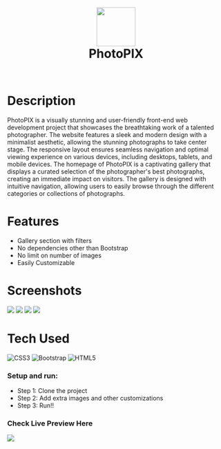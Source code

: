 <div align="center">
      <h1> <img src="https://github.com/Akarsh3053/test/blob/87785773b0076265bf970d3cc471b4b0b6a7af26/logo.png" width="90px"><br/>PhotoPIX</h1>
     </div>
<p align="center"> <a href="https://www.onlyakarsh.com/" target="_blank"><img alt="" src="https://img.shields.io/badge/Website-EA4C89?style=normal&logo=dribbble&logoColor=white" style="vertical-align:center" /></a> <a href="https://twitter.com/only_akarsh" target="_blank"><img alt="" src="https://img.shields.io/badge/Twitter-1DA1F2?style=normal&logo=twitter&logoColor=white" style="vertical-align:center" /></a> <a href="https://www.instagram.com/mayank__arc/" target="_blank"><img alt="" src="https://img.shields.io/badge/Instagram-E4405F?style=normal&logo=instagram&logoColor=white" style="vertical-align:center" /></a> <a href="https://www.linkedin.com/in/akarsh3053/}" target="_blank"><img alt="" src="https://img.shields.io/badge/LinkedIn-0077B5?style=normal&logo=linkedin&logoColor=white" style="vertical-align:center" /></a> </p>

# Description
PhotoPIX is a visually stunning and user-friendly front-end web development project that showcases the breathtaking work of a talented photographer. The website features a sleek and modern design with a minimalist aesthetic, allowing the stunning photographs to take center stage. The responsive layout ensures seamless navigation and optimal viewing experience on various devices, including desktops, tablets, and mobile devices.  The homepage of PhotoPIX is a captivating gallery that displays a curated selection of the photographer's best photographs, creating an immediate impact on visitors. The gallery is designed with intuitive navigation, allowing users to easily browse through the different categories or collections of photographs.

# Features
- Gallery section with filters
- No dependencies other than Bootstrap
- No limit on number of images
- Easily Customizable

# Screenshots
 <img src="https://github.com/Akarsh3053/test/blob/main/screenshots/Home.png"> <img src="https://github.com/Akarsh3053/test/blob/main/screenshots/About.png"> <img src="https://github.com/Akarsh3053/test/blob/main/screenshots/Gallery.png"> <img src="https://github.com/Akarsh3053/test/blob/main/screenshots/Contact.png">
# Tech Used
 ![CSS3](https://img.shields.io/badge/css3-%231572B6.svg?style=for-the-badge&logo=css3&logoColor=white) ![Bootstrap](https://img.shields.io/badge/bootstrap-%23563D7C.svg?style=for-the-badge&logo=bootstrap&logoColor=white) ![HTML5](https://img.shields.io/badge/html5-%23E34F26.svg?style=for-the-badge&logo=html5&logoColor=white)
      

### Setup and run:
- Step 1: Clone the project 
- Step 2: Add extra images and other customizations
- Step 3: Run!!

### Check Live Preview Here
<img src="https://media.giphy.com/media/hHjOpLaawe5rvWvcTn/giphy.gif" />
